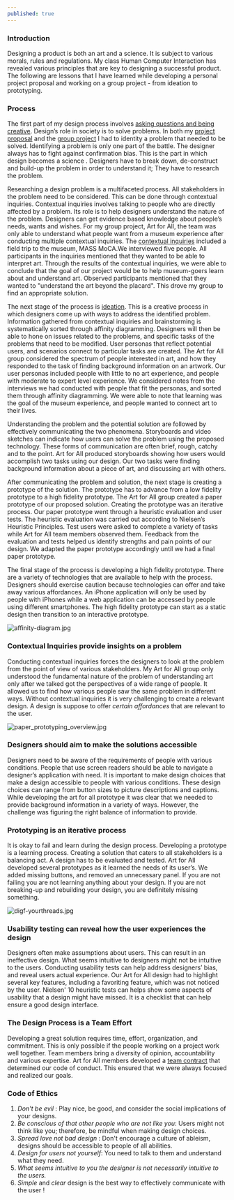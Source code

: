 ```yaml
---
published: true
---
```


### Introduction


Designing a product is both an art and a science. It is subject to various morals, rules and regulations. My class Human Computer Interaction has revealed various principles that are key to designing a successful product. The following are lessons that I have learned while developing a personal project proposal and working on a group project - from ideation to prototyping.




### Process


The first part of my design process involves [asking questions and being creative](http://stephanieliu.me/hciproject/project-proposal/). Design’s role in society is to solve problems. In both my [project proposal](https://clifmak.github.io/2018-02-12-project-proposal/) and the [group project](http://stephanieliu.me/hciproject/project-proposal/) I had to identity a problem that needed to be solved. Identifying a problem is only one part of the battle. The designer always has to fight against confirmation bias. This is the part in which design becomes a science . Designers have to break down, de-construct and build-up the problem in order to understand it; They have to research the problem.


Researching a design problem is a multifaceted process. All stakeholders in the problem need to be considered. This can be done through contextual inquiries. Contextual inquiries involves talking to people who are directly affected by a problem. Its role is to help designers understand the nature of the problem. Designers can get evidence based knowledge about people’s needs, wants and wishes. For my group project, Art for All, the team was only able to understand what people want from a museum experience after conducting multiple contextual inquiries. The [contextual inquiries](http://stephanieliu.me/hciproject/design-research-goals-stakeholders-and-participants/) included a field trip to the museum, MASS MoCA.We interviewed five people. All participants in the inquiries mentioned that they wanted to be able to interpret art. Through the results of the contextual inquiries, we were able to conclude that the goal of our project would be to help museum-goers learn about and understand art. Observed participants mentioned that they wanted to "understand the art beyond the placard". This drove my group to find an appropriate solution.


The next stage of the process is [ideation](http://stephanieliu.me/hciproject/project-ideation/). This is a creative process in which designers come up with ways to address the identified problem. Information gathered from contextual inquiries and brainstorming is systematically sorted through affinity diagramming. Designers will then be able to hone on issues related to the problems, and specific tasks of the problems that need to be modified. User personas that reflect potential users, and scenarios connect to particular tasks are created. The Art for All group considered the spectrum of people interested in art, and how they responded to the task of finding background information on an artwork. Our user personas included people with little to no art experience, and people with moderate to expert level experience. We considered notes from the interviews we had conducted with people that fit the personas, and sorted them through affinity diagramming. We were able to note that learning was the goal of the museum experience, and people wanted to connect art to their lives. 


Understanding the problem and the potential solution are followed by effectively communicating the two phenomena. Storyboards and video sketches can indicate how users can solve the problem using the proposed technology. These forms of communication are often brief, rough, catchy and to the point. Art for All produced storyboards showing how users would accomplish two tasks using our design. Our two tasks were finding background information about a piece of art, and discussing art with others. 


After communicating the problem and solution, the next stage is creating a prototype of the solution. The prototype has to advance from a low fidelity prototype to a high fidelity prototype. The Art for All group created a paper prototype of our proposed solution. Creating the prototype was an iterative process. Our paper prototype went through a heuristic evaluation and user tests. The heuristic evaluation was carried out according to Nielsen’s Heuristic Principles. Test users were asked to complete a variety of tasks while Art for All team members observed them. Feedback from the evaluation and tests helped us identify strengths and pain points of our design. We adapted the paper prototype accordingly until we had a final paper prototype.

The final stage of the process is developing a high fidelity prototype. There are a variety of technologies that are available to help with the process. Designers should exercise caution because technologies can offer and take away various affordances. An iPhone application will only be used by people with iPhones while a web application can be accessed by people using different smartphones. The high fidelity prototype can start as a static design then transition to an interactive prototype.


![affinity-diagram.jpg]({{site.baseurl}}/img/affinity-diagram.jpg)



### Contextual Inquiries provide insights on a problem


Conducting contextual inquiries forces the designers to look at the problem from the point of view of various stakeholders. My Art for All group only understood the fundamental nature of the problem of understanding art only after we talked got the perspectives of a wide range of people. It allowed us to find how various people saw the same problem in different ways. Without contextual inquiries it is very challenging to create a relevant design. A design is suppose to offer _certain affordances_ that are relevant to the user. 



![paper_prototyping_overview.jpg]({{site.baseurl}}/img/paper_prototyping_overview.jpg)



### Designers should aim to make the solutions accessible


Designers need to be aware of the requirements of people with various conditions. People that use screen readers should be able to navigate a designer’s application with need. It is important to make design choices that make a design accessible to people with various conditions. These design choices can range from button sizes to picture descriptions and captions. While developing the art for all prototype it was clear that we needed to provide background information in a variety of ways. However, the challenge was figuring the right balance of information to provide.  


### Prototyping is an iterative process


It is okay to fail and learn during the design process. Developing a prototype is a learning process. Creating a solution that caters to all stakeholders is a balancing act. A design has to be evaluated and tested. Art for All developed several prototypes as it learned the needs of its user’s. We added missing buttons, and removed an unnecessary panel. If you are not failing you are not learning anything about your design. If you are not breaking-up and rebuilding your design, you are definitely missing something.



![digf-yourthreads.jpg]({{site.baseurl}}/img/digf-yourthreads.jpg)



### Usability testing can reveal how the user experiences the design


Designers often make assumptions about users. This can result in an ineffective design. What seems intuitive to designers might not be intuitive to the users. Conducting usability tests can help address designers’ bias, and reveal users actual experience. Our Art for All design had to highlight several key features, including a favoriting feature, which was not noticed by the user. Nielsen' 10 heuristic tests can helps show some aspects of usability that a design might have missed. It is a checklist that can help ensure a good design interface.


### The Design Process is a Team Effort


Developing a great solution requires time, effort, organization, and commitment. This is only possible if the people working on a project work well together. Team members bring a diversity of opinion, accountability and various expertise. Art for All members developed a [team contract](http://stephanieliu.me/hciproject/team-contract/) that determined our code of conduct. This ensured that we were always focused and realized our goals.

### Code of Ethics

1. _Don't be evil_ : Play nice, be good, and consider the social implications of your designs.
2. _Be conscious of that other people who are not like you_: Users might not think like you; therefore, be mindful when making design choices.
3. _Spread love not bad design_ : Don't encourage a culture of ableism, designs should be accessible to people of all abilities.
4. _Design for users not yourself_: You need to talk to them and understand what they need.
5. _What seems intuitive to you the designer is not necessarily intuitive to the users._
6. _Simple_ and _clear_ design is the best way to effectively communicate with the user !
